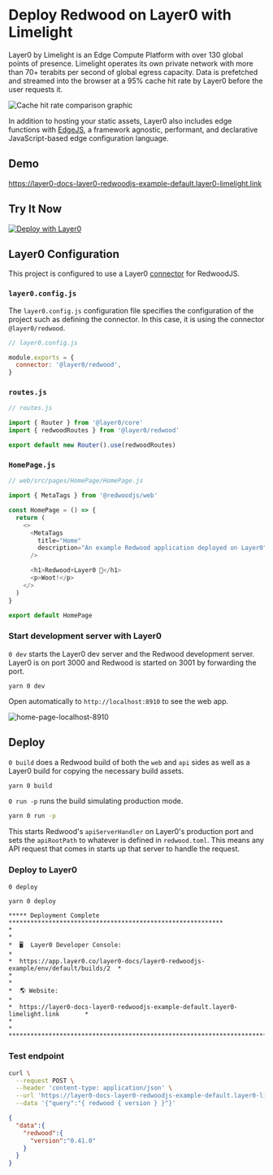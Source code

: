 # Deploy Redwood on Layer0 with Limelight

Layer0 by Limelight is an Edge Compute Platform with over 130 global points of presence. Limelight operates its own private network with more than 70+ terabits per second of global egress capacity. Data is prefetched and streamed into the browser at a 95% cache hit rate by Layer0 before the user requests it.

![Cache hit rate comparison graphic](https://assets-global.website-files.com/5ec129d839c03647b43dbd41/619459e884ec7ae74d923da8_I6iG8tVXinoz29x52oRnHeDYe8WmpuND7AdmwC9-c64qzxJVkN8fpn5Vlogr7W67K-peNtFsLvmBWDWuzlNJ1VnEXM3Iso4ijaf8tXlxd0Mmmk3LrBTLKXUCj_GJASq3WsIbksyJ.jpeg)

In addition to hosting your static assets, Layer0 also includes edge functions with [EdgeJS](https://www.layer0.co/edgejs), a framework agnostic, performant, and declarative JavaScript-based edge configuration language.

## Demo

https://layer0-docs-layer0-redwoodjs-example-default.layer0-limelight.link

## Try It Now

[![Deploy with Layer0](https://docs.layer0.co/button.svg)](https://app.layer0.co/deploy?repo=https://github.com/layer0-docs/layer0-redwoodjs-example)

## Layer0 Configuration

This project is configured to use a Layer0 [connector](https://docs.layer0.co/guides/connectors) for RedwoodJS.

### `layer0.config.js`

The `layer0.config.js` configuration file specifies the configuration of the project such as defining the connector. In this case, it is using the connector `@layer0/redwood`.

```js
// layer0.config.js

module.exports = {
  connector: '@layer0/redwood',
}
```

### `routes.js`

```js
// routes.js

import { Router } from '@layer0/core'
import { redwoodRoutes } from '@layer0/redwood'

export default new Router().use(redwoodRoutes)
```

### `HomePage.js`

```js
// web/src/pages/HomePage/HomePage.js

import { MetaTags } from '@redwoodjs/web'

const HomePage = () => {
  return (
    <>
      <MetaTags
        title="Home"
        description="An example Redwood application deployed on Layer0"
      />

      <h1>Redwood+Layer0 🚀</h1>
      <p>Woot!</p>
    </>
  )
}

export default HomePage
```

### Start development server with Layer0

`0 dev` starts the Layer0 dev server and the Redwood development server. Layer0 is on port 3000 and Redwood is started on 3001 by forwarding the port.

```terminal
yarn 0 dev
```

Open automatically to `http://localhost:8910` to see the web app.

![home-page-localhost-8910](https://dev-to-uploads.s3.amazonaws.com/uploads/articles/ijenahgpkabvms5qfbpo.png)

## Deploy

`0 build` does a Redwood build of both the `web` and `api` sides as well as a Layer0 build for copying the necessary build assets.

```bash
yarn 0 build
```

`0 run -p` runs the build simulating production mode.

```bash
yarn 0 run -p
```

This starts Redwood's `apiServerHandler` on Layer0's production port and sets the `apiRootPath` to whatever is defined in `redwood.toml`. This means any API request that comes in starts up that server to handle the request.

### Deploy to Layer0

`0 deploy`

```bash
yarn 0 deploy
```

```
***** Deployment Complete ***********************************************************
*                                                                                   *
*  🖥  Layer0 Developer Console:                                                     *
*  https://app.layer0.co/layer0-docs/layer0-redwoodjs-example/env/default/builds/2  *
*                                                                                   *
*  🌎 Website:                                                                      *
*  https://layer0-docs-layer0-redwoodjs-example-default.layer0-limelight.link       *
*                                                                                   *
*************************************************************************************
```

### Test endpoint

```bash
curl \
  --request POST \
  --header 'content-type: application/json' \
  --url 'https://layer0-docs-layer0-redwoodjs-example-default.layer0-limelight.link/api/graphql' \
  --data '{"query":"{ redwood { version } }"}'
```

```json
{
  "data":{
    "redwood":{
      "version":"0.41.0"
    }
  }
}
```
